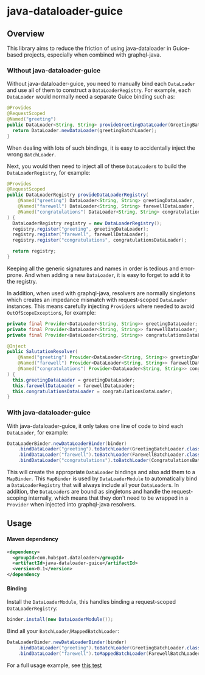 # java-dataloader-guice

## Overview

This library aims to reduce the friction of using java-dataloader in Guice-based projects, especially when combined with graphql-java. 

### Without java-dataloader-guice

Without java-dataloader-guice, you need to manually bind each `DataLoader` and use all of them to construct a `DataLoaderRegistry`. For example, each `DataLoader` would normally need a separate Guice binding such as:

```java
@Provides
@RequestScoped
@Named("greeting")
public DataLoader<String, String> provideGreetingDataLoader(GreetingBatchLoader greetingBatchLoader) {
  return DataLoader.newDataLoader(greetingBatchLoader);
}
```

When dealing with lots of such bindings, it is easy to accidentally inject the wrong `BatchLoader`. 

Next, you would then need to inject all of these `DataLoader`s to build the `DataLoaderRegistry`, for example:

```java
@Provides
@RequestScoped
public DataLoaderRegistry provideDataLoaderRegistry(
    @Named("greeting") DataLoader<String, String> greetingDataLoader,
    @Named("farewell") DataLoader<String, String> farewellDataLoader,
    @Named("congratulations") DataLoader<String, String> congratulationsDataLoader
) {
  DataLoaderRegistry registry = new DataLoaderRegistry();
  registry.register("greeting", greetingDataLoader);
  registry.register("farewell", farewellDataLoader);
  registry.register("congratulations", congratulationsDataLoader);

  return registry;
}
```

Keeping all the generic signatures and names in order is tedious and error-prone. And when adding a new `DataLoader`, it is easy to forget to add it to the registry. 

In addition, when used with graphql-java, resolvers are normally singletons which creates an impedance mismatch with request-scoped `DataLoader` instances. This means carefully injecting `Provider`s where needed to avoid `OutOfScopeException`s, for example:

```java
private final Provider<DataLoader<String, String>> greetingDataLoader;
private final Provider<DataLoader<String, String>> farewellDataLoader;
private final Provider<DataLoader<String, String>> congratulationsDataLoader;

@Inject
public SalutationResolver(
    @Named("greeting") Provider<DataLoader<String, String>> greetingDataLoader,
    @Named("farewell") Provider<DataLoader<String, String>> farewellDataLoader,
    @Named("congratulations") Provider<DataLoader<String, String>> congratulationsDataLoader
) {
  this.greetingDataLoader = greetingDataLoader;
  this.farewellDataLoader = farewellDataLoader;
  this.congratulationsDataLoader = congratulationsDataLoader;
}
```

### With java-dataloader-guice

With java-dataloader-guice, it only takes one line of code to bind each `DataLoader`, for example:
```java
DataLoaderBinder.newDataLoaderBinder(binder)
    .bindDataLoader("greeting").toBatchLoader(GreetingBatchLoader.class)
    .bindDataLoader("farewell").toBatchLoader(FarewellBatchLoader.class)
    .bindDataLoader("congratulations").toBatchLoader(CongratulationsBatchLoader.class);
```

This will create the appropriate `DataLoader` bindings and also add them to a `MapBinder`. This `MapBinder` is used by `DataLoaderModule` to automatically bind a `DataLoaderRegistry` that will always include all your `DataLoader`s. In addition, the `DataLoader`s are bound as singletons and handle the request-scoping internally, which means that they don't need to be wrapped in a `Provider` when injected into graphql-java resolvers.

## Usage

#### Maven dependency

```xml
<dependency>
  <groupId>com.hubspot.dataloader</groupId>
  <artifactId>java-dataloader-guice</artifactId>
  <version>0.1</version>
</dependency
```

#### Binding

Install the `DataLoaderModule`, this handles binding a request-scoped `DataLoaderRegistry`:
```java
binder.install(new DataLoaderModule());
```

Bind all your `BatchLoader`/`MappedBatchLoader`:
```java
DataLoaderBinder.newDataLoaderBinder(binder)
    .bindDataLoader("greeting").toBatchLoader(GreetingBatchLoader.class)
    .bindDataLoader("farewell").toMappedBatchLoader(FarewellBatchLoader.class);
```

For a full usage example, see [this test](src/test/java/com/hubspot/dataloader/guice/DataLoaderBinderTest.java)
